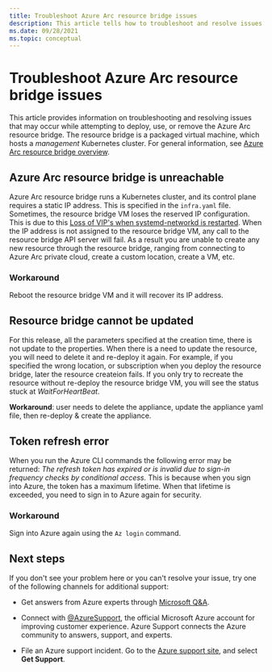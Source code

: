 ```yaml
---
title: Troubleshoot Azure Arc resource bridge issues
description: This article tells how to troubleshoot and resolve issues with the Azure Arc resource bridge when trying to deploy or connect to the service.
ms.date: 09/28/2021
ms.topic: conceptual
---
```


# Troubleshoot Azure Arc resource bridge issues

This article provides information on troubleshooting and resolving issues that may occur while attempting to deploy, use, or remove the Azure Arc resource bridge. The resource bridge is a packaged virtual machine, which hosts a *management* Kubernetes cluster. For general information, see [Azure Arc resource bridge overview](./overview.md).

## Azure Arc resource bridge is unreachable

Azure Arc resource bridge runs a Kubernetes cluster, and its control plane requires a static IP address. This is specified in the `infra.yaml` file. Sometimes, the resource bridge VM loses the reserved IP configuration. This is due to this [Loss of VIP's when systemd-networkd is restarted](https://github.com/acassen/keepalived/issues/1385). When the IP address is not assigned to the resource bridge VM, any call to the resource bridge API server will fail. As a result you are unable to create any new resource through the resource bridge, ranging from connecting to Azure Arc private cloud, create a custom location, create a VM, etc.

### Workaround

Reboot the resource bridge VM and it will recover its IP address.

## Resource bridge cannot be updated

For this release, all the parameters specified at the creation time, there is not update to the properties. When there is a need to update the resource, you will need to delete it and re-deploy it again.
For example, if you specified the wrong location, or subscription when you deploy the resource bridge, later the resource createion fails. If you only try to recreate the resource without re-deploy the resource bridge VM, you will see the status stuck at *WaitForHeartBeat*.

**Workaround**: user needs to delete the appliance, update the appliance yaml file, then re-deploy & create the appliance. 

## Token refresh error

When you run the Azure CLI commands the following error may be returned: *The refresh token has expired or is invalid due to sign-in frequency checks by conditional access.* This is because when you sign into Azure, the token has a maximum lifetime. When that lifetime is exceeded, you need to sign in to Azure again for security.

### Workaround

Sign into Azure again using the `Az login` command.

## Next steps

If you don't see your problem here or you can't resolve your issue, try one of the following channels for additional support:

* Get answers from Azure experts through [Microsoft Q&A](/answers/topics/azure-arc.html).

* Connect with [@AzureSupport](https://twitter.com/azuresupport), the official Microsoft Azure account for improving customer experience. Azure Support connects the Azure community to answers, support, and experts.

* File an Azure support incident. Go to the [Azure support site](https://azure.microsoft.com/support/options/), and select **Get Support**.